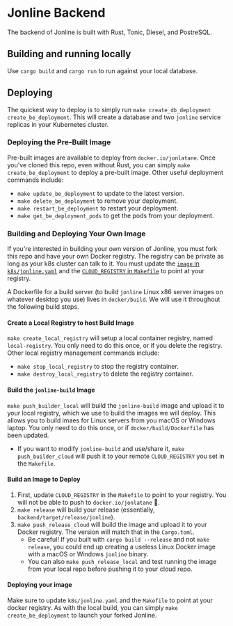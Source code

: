 # Jonline Backend

The backend of Jonline is built with Rust, Tonic, Diesel, and PostreSQL.

## Building and running locally
Use `cargo build` and `cargo run` to run against your local database.

## Deploying
The quickest way to deploy is to simply run `make create_db_deployment create_be_deployment`. This will create a database and two `jonline` service replicas in your Kubernetes cluster.

### Deploying the Pre-Built Image
Pre-built images are available to deploy from `docker.io/jonlatane`. Once you've cloned this repo, even without Rust, you can simply `make create_be_deployment` to deploy a pre-built image. Other useful deployment commands include:
* `make update_be_deployment` to update to the latest version.
* `make delete_be_deployment` to remove your deployment.
* `make restart_be_deployment` to restart your deployment.
* `make get_be_deployment_pods` to get the pods from your deployment.

### Building and Deploying Your Own Image
If you're interested in building your own version of Jonline, you must fork this repo and have your own Docker registry. The registry can be private as long as your k8s cluster can talk to it. You must update the [`image` in `k8s/jonline.yaml`](https://github.com/JonLatane/jonline/blob/main/backend/k8s/jonline.yaml#L32) and the [`CLOUD_REGISTRY` in `Makefile`](https://github.com/JonLatane/jonline/blob/main/Makefile#L5) to point at your registry.

A Dockerfile for a build server (to build `jonline` Linux x86 server images on whatever desktop you use) lives in `docker/build`. We will use it throughout the following build steps.

#### Create a Local Registry to host Build Image
`make create_local_registry` will setup a local container registry, named `local-registry`. You only need to do this once, or if you delete the registry. Other local registry management commands include:
* `make stop_local_registry` to stop the registry container.
* `make destroy_local_registry` to delete the registry container.

#### Build the `jonline-build` Image
`make push_builder_local` will build the `jonline-build` image and upload it to your local registry, which we use to build the images we will deploy. This allows you to build imaes for Linux servers from you macOS or Windows laptop. You only need to do this once, or if `docker/build/Dockerfile` has been updated.
* If you want to modify `jonline-build` and use/share it, `make push_builder_cloud` will push it to your remote `CLOUD_REGISTRY` you set in the `Makefile`.

#### Build an Image to Deploy
1. First, update `CLOUD_REGISTRY` in the `Makefile` to point to your registry. You will not be able to push to `docker.io/jonlatane` 🚫.
2. `make release` will build your release (essentially, `backend/target/release/jonline`).
3. `make push_release_cloud` will build the image and upload it to your Docker registry. The version will match that in the `Cargo.toml`.
    * Be careful! If you built with `cargo build --release` and not `make release`, you could end up creating a useless Linux Docker image with a macOS or Windows `jonline` binary.
    * You can also `make push_release_local` and test running the image from your local repo before pushing it to your cloud repo.

#### Deploying your image
Make sure to update `k8s/jonline.yaml` and the `Makefile` to point at your docker registry. As with the local build, you can simply `make create_be_deployment` to launch your forked Jonline.